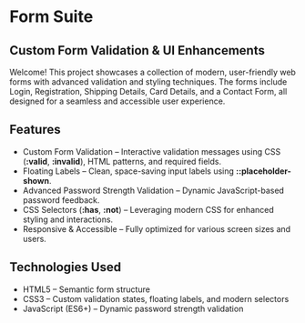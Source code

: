 # Form Suite

## Custom Form Validation & UI Enhancements

Welcome! This project showcases a collection of modern, user-friendly web forms with advanced validation and styling techniques. The forms include Login, Registration, Shipping Details, Card Details, and a Contact Form, all designed for a seamless and accessible user experience.

## Features
- Custom Form Validation – Interactive validation messages using CSS (**:valid**, **:invalid**), HTML patterns, and required fields.
- Floating Labels – Clean, space-saving input labels using **::placeholder-shown**.
- Advanced Password Strength Validation – Dynamic JavaScript-based password feedback.
- CSS Selectors (**:has**, **:not**) – Leveraging modern CSS for enhanced styling and interactions.
- Responsive & Accessible – Fully optimized for various screen sizes and users.

## Technologies Used
- HTML5 – Semantic form structure
- CSS3 – Custom validation states, floating labels, and modern selectors
- JavaScript (ES6+) – Dynamic password strength validation
